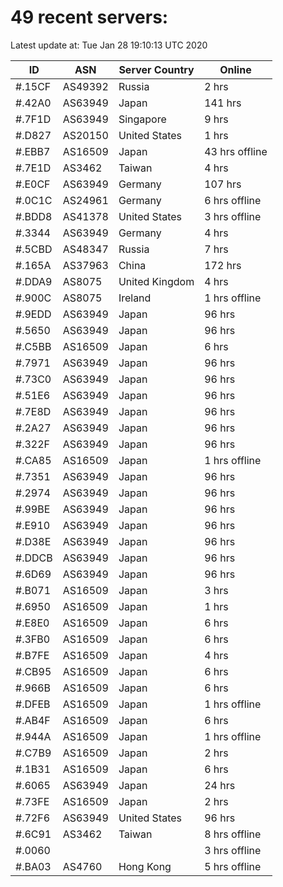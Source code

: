 # 49 recent servers:

Latest update at: Tue Jan 28 19:10:13 UTC 2020

| ID | ASN | Server Country | Online |
| -- | --- | -------------- | ------ |
| #.15CF | AS49392 | Russia | 2 hrs |
| #.42A0 | AS63949 | Japan | 141 hrs |
| #.7F1D | AS63949 | Singapore | 9 hrs |
| #.D827 | AS20150 | United States | 1 hrs |
| #.EBB7 | AS16509 | Japan | 43 hrs offline |
| #.7E1D | AS3462 | Taiwan | 4 hrs |
| #.E0CF | AS63949 | Germany | 107 hrs |
| #.0C1C | AS24961 | Germany | 6 hrs offline |
| #.BDD8 | AS41378 | United States | 3 hrs offline |
| #.3344 | AS63949 | Germany | 4 hrs |
| #.5CBD | AS48347 | Russia | 7 hrs |
| #.165A | AS37963 | China | 172 hrs |
| #.DDA9 | AS8075 | United Kingdom | 4 hrs |
| #.900C | AS8075 | Ireland | 1 hrs offline |
| #.9EDD | AS63949 | Japan | 96 hrs |
| #.5650 | AS63949 | Japan | 96 hrs |
| #.C5BB | AS16509 | Japan | 6 hrs |
| #.7971 | AS63949 | Japan | 96 hrs |
| #.73C0 | AS63949 | Japan | 96 hrs |
| #.51E6 | AS63949 | Japan | 96 hrs |
| #.7E8D | AS63949 | Japan | 96 hrs |
| #.2A27 | AS63949 | Japan | 96 hrs |
| #.322F | AS63949 | Japan | 96 hrs |
| #.CA85 | AS16509 | Japan | 1 hrs offline |
| #.7351 | AS63949 | Japan | 96 hrs |
| #.2974 | AS63949 | Japan | 96 hrs |
| #.99BE | AS63949 | Japan | 96 hrs |
| #.E910 | AS63949 | Japan | 96 hrs |
| #.D38E | AS63949 | Japan | 96 hrs |
| #.DDCB | AS63949 | Japan | 96 hrs |
| #.6D69 | AS63949 | Japan | 96 hrs |
| #.B071 | AS16509 | Japan | 3 hrs |
| #.6950 | AS16509 | Japan | 1 hrs |
| #.E8E0 | AS16509 | Japan | 6 hrs |
| #.3FB0 | AS16509 | Japan | 6 hrs |
| #.B7FE | AS16509 | Japan | 4 hrs |
| #.CB95 | AS16509 | Japan | 6 hrs |
| #.966B | AS16509 | Japan | 6 hrs |
| #.DFEB | AS16509 | Japan | 1 hrs offline |
| #.AB4F | AS16509 | Japan | 6 hrs |
| #.944A | AS16509 | Japan | 1 hrs offline |
| #.C7B9 | AS16509 | Japan | 2 hrs |
| #.1B31 | AS16509 | Japan | 6 hrs |
| #.6065 | AS63949 | Japan | 24 hrs |
| #.73FE | AS16509 | Japan | 2 hrs |
| #.72F6 | AS63949 | United States | 96 hrs |
| #.6C91 | AS3462 | Taiwan | 8 hrs offline |
| #.0060 |  |  | 3 hrs offline |
| #.BA03 | AS4760 | Hong Kong | 5 hrs offline |

